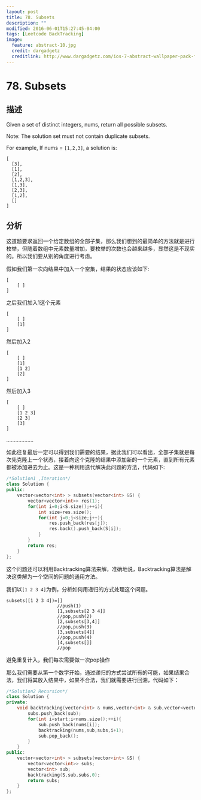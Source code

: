 ```yaml
---
layout: post
title: 78. Subsets
description: ""
modified: 2016-06-01T15:27:45-04:00
tags: [Leetcode BackTracking]
image:
  feature: abstract-10.jpg
  credit: dargadgetz
  creditlink: http://www.dargadgetz.com/ios-7-abstract-wallpaper-pack-for-iphone-5-and-ipod-touch-retina/
---
```


# 78. Subsets

## 描述

Given a set of distinct integers, nums, return all possible subsets.

Note: The solution set must not contain duplicate subsets.

For example,
If nums = ```[1,2,3]```, a solution is:


```
[
  [3],
  [1],
  [2],
  [1,2,3],
  [1,3],
  [2,3],
  [1,2],
  []
]
```

## 分析

这道题要求返回一个给定数组的全部子集，那么我们想到的最简单的方法就是进行枚举，但随着数组中元素数量增加，要枚举的次数也会越来越多，显然这是不现实的。所以我们要从别的角度进行考虑。

假如我们第一次向结果中加入一个空集，结果的状态应该如下:

```
[   
    [ ]
]
```
之后我们加入1这个元素

```
[   
    [ ]
    [1]
]
```
然后加入2
```
[   
    [ ]
    [1]
    [1 2]
    [2]
]
```
然后加入3
```
[   
    [ ]
    [1 2 3]
    [2 3]
    [3]
]
```
………………

如此往复最后一定可以得到我们需要的结果，据此我们可以看出，全部子集就是每次先克隆上一个状态，接着向这个克隆的结果中添加新的一个元素，直到所有元素都被添加进去为止。这是一种利用迭代解决此问题的方法，代码如下:

```c++
/*Solution1 ,Iteration*/
class Solution {
public:
    vector<vector<int> > subsets(vector<int> &S) {
        vector<vector<int>> res(1);
        for(int i=0;i<S.size();++i){
            int size=res.size();
            for(int j=0;j<size;j++){
                res.push_back(res[j]);
                res.back().push_back(S[i]);
            }
        }
        return res;
    }
};
```

这个问题还可以利用Backtracking算法来解，准确地说，Backtracking算法是解决这类解为一个空间的问题的通用方法。

我们以```[1 2 3 4]```为例，分析如何用递归的方式处理这个问题。

```
subsets([1 2 3 4])=[]
                   //push(1)
                   [1,subsets[2 3 4]]
                   //pop,push(2)
                   [2,subsets[3,4]]
                   //pop,push(3)
                   [3,subsets[4]]
                   //pop,push(4)
                   [4,subsets[]]
                   //pop
```
避免重复计入，我们每次需要做一次pop操作


那么我们需要从第一个数字开始，通过递归的方式尝试所有的可能，如果结果合法，我们将其放入结果中，如果不合法，我们就需要进行回溯，代码如下：

```c++
/*Solution2 Recursion*/
class Solution {
private:
    void backtracking(vector<int> & nums,vector<int> & sub,vector<vector<int>> & subs,int start){
        subs.push_back(sub);
        for(int i=start;i<nums.size();++i){
            sub.push_back(nums[i]);
            backtracking(nums,sub,subs,i+1);
            sub.pop_back();
        }
    }
public:
    vector<vector<int> > subsets(vector<int> &S) {
        vector<vector<int>> subs;
        vector<int> sub;
        backtracking(S,sub,subs,0);
        return subs;
    }
};
```
